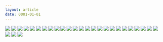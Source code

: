 ```yaml
---
layout: article
date: 0001-01-01
---
```


![](https://cdn.lewd.host/Vp22MdZn.jpg)
![](https://cdn.lewd.host/Jj7EcScJ.jpg)
![](https://cdn.lewd.host/KGxbFTu5.jpg)
![](https://cdn.lewd.host/JGhtCgKP.jpg)
![](https://cdn.lewd.host/dvopK7gQ.jpg)
![](https://cdn.lewd.host/dhiU2aup.jpg)
![](https://cdn.lewd.host/6conFse0.jpg)
![](https://cdn.lewd.host/qT6sigtd.jpg)
![](https://cdn.lewd.host/2S981wmf.jpg)
![](https://cdn.lewd.host/P1zPni0w.jpg)
![](https://cdn.lewd.host/FMyNvP83.jpg)
![](https://cdn.lewd.host/d0ni3BMG.jpg)
![](https://cdn.lewd.host/KJem1T7i.jpg)
![](https://cdn.lewd.host/aUp9Icwp.jpg)
![](https://cdn.lewd.host/DnIFR4cr.jpg)
![](https://cdn.lewd.host/m7oq01aY.jpg)
![](https://cdn.lewd.host/NBgjLUGU.jpg)
![](https://cdn.lewd.host/zAmbCWKq.jpg)
![](https://cdn.lewd.host/i5y8dxou.jpg)
![](https://cdn.lewd.host/zM7bvFjI.jpg)
![](https://cdn.lewd.host/MWj7l3oF.jpg)
![](https://cdn.lewd.host/AkK3yY6s.jpg)
![](https://cdn.lewd.host/83oUnrgr.jpg)
![](https://cdn.lewd.host/sUcUqDyO.jpg)
![](https://cdn.lewd.host/QmeVYXbf.jpg)
![](https://cdn.lewd.host/et5li7MW.jpg)
![](https://cdn.lewd.host/9E8xcKdl.jpg)
![](https://cdn.lewd.host/P9tlol51.jpg)